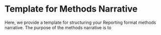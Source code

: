 # Template for Methods Narrative

Here, we provide a template for structuring your Reporting format methods narrative. The purpose of the methods narrative is to 


